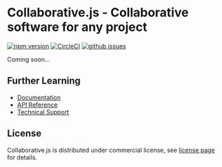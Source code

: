 # Collaborative.js - Collaborative software for any project
[![npm version](https://badge.fury.io/js/collaborative.svg)](https://www.npmjs.com/package/collaborative) 
[![CircleCI](https://circleci.com/gh/collaborativejs/collaborative-js.svg?style=shield)](https://circleci.com/gh/collaborativejs/collaborative-js)
[![github issues](https://img.shields.io/github/issues/collaborativejs/collaborative-js.svg)](https://github.com/collaborativejs/collaborative-js/issues) 

Coming soon...
  

## Further Learning
* [Documentation](http://collaborativejs.org/docs)
* [API Reference](http://collaborativejs.org/api)
* [Technical Support](http://collaborativejs.org/support)


## License
Collaborative.js is distributed under commercial license, see [license page](http://collaborativejs.org/buy) for details.
